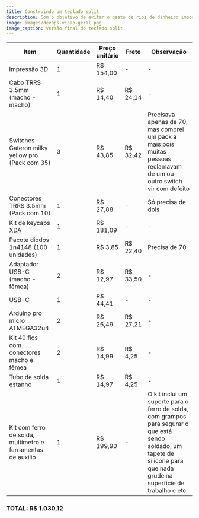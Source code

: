 ```yaml
---
title: Construindo um teclado split
description: Com o objetivo de evitar o gasto de rios de dinheiro importando um teclado split eu resolvi gastar minha alma.
image: images/devops-visao-geral.png
image_caption: Versão final do teclado split.
---
```


<div>
  <table>
    <thead>
      <tr><th>Item</th><th>Quantidade</th><th>Preço unitário</th><th>Frete</th><th>Observação</th></tr>
    </thead>
    <tbody>
      <tr><td>Impressão 3D</td><td>1</td><td class="value">R$ 154,00</td><td class="value">-</td><td>-</td></tr>
      <tr><td>Cabo TRRS 3.5mm (macho - macho)</td><td>1</td><td class="value">R$ 14,40</td><td class="value">R$ 24,14</td><td>-</td></tr>
      <tr><td>Switches - Gateron milky yellow pro (Pack com 35)</td><td>3</td><td class="value">R$ 43,85</td><td class="value">R$ 32,42</td><td>Precisava apenas de 70, mas comprei um pack a mais pois muitas pessoas reclamavam de um ou outro switch vir com defeito</td></tr>
      <tr><td>Conectores TRRS 3.5mm (Pack com 10)</td><td>1</td><td class="value">R$ 27,88</td><td class="value">-</td><td>Só precisa de dois</td></tr>
      <tr><td>Kit de keycaps XDA</td><td>1</td><td class="value">R$ 181,09</td><td class="value">-</td><td>-</td></tr>
      <tr><td>Pacote diodos 1n4148 (100 unidades)</td><td>1</td><td class="value">R$ 3,85</td><td class="value">R$ 22,40</td><td>Precisa de 70</td></tr>
      <tr><td>Adaptador USB-C (macho - fêmea)</td><td>2</td><td class="value">R$ 12,97</td><td class="value">R$ 33,50</td><td>-</td></tr>
      <tr><td>USB-C</td><td>1</td><td class="value">R$ 44,41</td><td class="value">-</td><td>-</td></tr>
      <tr><td>Arduino pro micro ATMEGA32u4</td><td>2</td><td class="value">R$ 26,49</td><td class="value">R$ 27,21</td><td>-</td></tr>
      <tr><td>Kit 40 fios com conectores macho e fêmea</td><td>2</td><td class="value">R$ 14,99</td><td class="value">R$ 4,25</td><td>-</td></tr>
      <tr><td>Tubo de solda estanho</td><td>1</td><td class="value">R$ 14,97</td><td class="value">R$ 4,25</td><td>-</td></tr>
      <tr><td>Kit com ferro de solda, multímetro e ferramentas de auxilio</td><td>1</td><td class="value">R$ 199,90</td><td class="value">-</td><td>O kit inclui um suporte para o ferro de solda, com grampos para segurar o que está sendo soldado, um tapete de silicone para que nada grude na superfície de trabalho e etc.</td></tr>
    </tbody>
  </table>
</div>

<!-- 154+199,90+(14,99*2)+14,97+9,50+(2*26,49)+27,21+44,41+(2*12,97)+33,50+3,85+22,40+181,09+27,88+(3*43,85)+32,42+14,40+24,14 -->
### TOTAL: R$ 1.030,12
